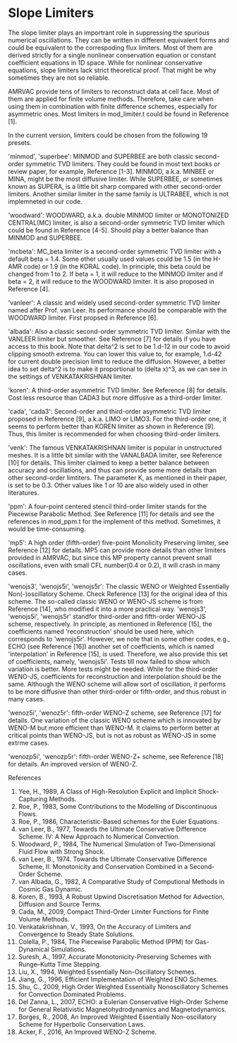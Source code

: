 # Slope Limiters

The slope limiter plays an importrant role in suppressing the spurious numerical oscillations.
They can be written in different equivalent forms and could be equivalent to the correspoding flux limiters.
Most of them are derived strictly for a single nonlinear conservation equation or constant coefficient equations in 1D space.
While for nonlinear conservative equations, slope limiters lack strict theoretical proof.
That might be why sometimes they are not so reliable.

AMRVAC provide tens of limiters to reconstruct data at cell face.
Most of them are applied for finite volume methods.
Therefore, take care when using them in combination with finite difference schemes, especially for asymmetric ones.
Most limiters in mod_limiter.t could be found in Reference [1].

In the current version, limiters could be chosen from the following 19 presets.

'minmod', 'superbee': MINMOD and SUPERBEE are both classic second-order symmetric TVD limiters. They could be found in most text books or review paper, for example, Reference [1-3]. MINMOD, a.k.a. MINBEE or MINA, might be the most diffusive limiter. While SUPERBEE, or sometimes known as SUPERA, is a little bit sharp compared with other second-order limiters. Another similar limiter in the same family is ULTRABEE, which is not implemneted in our code.

'woodward': WOODWARD, a.k.a. double MINMOD limiter or MONOTONIZED CENTRAL(MC) limiter, is also a second-order symmetric TVD limiter which could be found in Reference [4-5]. Should play a better balance than MINMOD and SUPERBEE.

'mcbeta': MC_beta limiter is a second-order symmetric TVD limiter with a default beta = 1.4. Some other usually used values could be 1.5 (in the H-AMR code) or 1.9 (in the KORAL code). In principle, this beta could be changed from 1 to 2. If beta = 1, it will reduce to the MINMOD limiter and if beta = 2, it will reduce to the WOODWARD limiter. It is also proposed in Reference [4].

'vanleer': A classic and widely used second-order symmetric TVD limiter named after Prof. van Leer. Its performance should be comparable with the WOODWARD limiter. First propsed in Reference [6].

'albada': Also a classic second-order symmetric TVD limiter. Similar with the VANLEER limiter but smoother. See Reference [7] for details if you have access to this book. Note that delta^2 is set to be 1.d-12 in our code to avoid clipping smooth extrema. You can lower this value to, for example, 1.d-42 for current double precision limit to reduce the diffusion. However, a better idea to set delta^2 is to make it proportional to (delta x)^3, as we can see in the settings of VENKATAKRISHNAN limiter.

'koren': A third-order asymmetric TVD limiter. See Reference [8] for details. Cost less resource than CADA3 but more diffusive as a third-order limiter.

'cada', 'cada3': Second-order and third-order asymmetric TVD limiter proposed in Reference [9], a.k.a. LIMO or LIMO3. For the third-order one, it seems to perform better than KOREN limiter as shown in Reference [9]. Thus, this limiter is recommended for when choosing third-order limiters.

'venk': The famous VENKATAKRISHNAN limiter is popular in unstructured meshes. It is a little bit similar with the VANALBADA limiter, see Reference [10] for details. This limiter claimed to keep a better balance between accuracy and oscillations, and thus can provide some more details than other second-order limtiters. The parameter K, as mentioned in their paper, is set to be 0.3. Other values like 1 or 10 are also widely used in other literatures.

'ppm': A four-point centered stencil third-order limiter stands for the Piecewise Parabolic Method. See Reference [11] for details and see the references in mod_ppm.t for the implement of this method. Sometimes, it would be time-consuming.

'mp5': A high order (fifth-order) five-point Monolicity Preserving limiter, see Reference [12] for details. MP5 can provide more details than other limiters provided in AMRVAC, but since this MP property cannot prevent small oscillations, even with small CFL number(0.4 or 0.2), it will crash in many cases.

'wenojs3', 'wenojs5i', 'wenojs5r': The classic WENO or Weighted Essentially Non(-)oscillatory Scheme. Check Reference [13] for the original idea of this scheme. The so-called classic WENO or WENO-JS scheme is from Reference [14], who modified it into a more practical way. 'wenojs3', 'wenojs5i', 'wenojs5r' standfor third-order and fifth-order WENO-JS scheme, respectively. In principle, as mentioned in Reference [15], the coefficients named 'reconstruction' should be used here, which corresponds to 'wenojs5r'. However, we note that in some other codes, e.g., ECHO (see Reference [16]) another set of coefficients, which is named 'interpolation' in Reference [15], is used. Therefore, we also provide this set of coefficients, namely, 'wenojs5i'. Tests till now failed to show which variation is better. More tests might be needed. While for the third-order WENO-JS, coefficients for reconstruction and interpolation should be the same. Although the WENO scheme will allow sort of oscillation, it performs to be more diffusive than other third-order or fifth-order, and thus robust in many cases.

'wenoz5i', 'wenoz5r': fifth-order WENO-Z scheme, see Reference [17] for details. One variation of the classic WENO scheme which is innovated by WENO-M but more efficient than WENO-M. It claims to perform better at critical points than WENO-JS, but is not as robust as WENO-JS in some extrme cases.

'wenozp5i', 'wenozp5r': fifth-order WENO-Z+ scheme, see Reference [18] for details. An improved version of WENO-Z.

References
1. Yee, H., 1989, A Class of High-Resolution Explicit and Implicit Shock-Capturing Methods.
2. Roe, P., 1983, Some Contributions to the Modelling of Discontinuous Flows.
3. Roe, P., 1986, Characteristic-Based schemes for the Euler Equations.
4. van Leer, B., 1977, Towards the Ultimate Conservative Difference Scheme. IV: A New Approach to Numerical Convection.
5. Woodward, P., 1984, The Numerical Simulation of Two-Dimensional Fluid Flow with Strong Shock.
6. van Leer, B., 1974. Towards the Ultimate Conservative Difference Scheme, II: Monotonicity and Conservation Combined in a Second-Order Scheme.
7. van Albada, G., 1982, A Comparative Study of Computional Methods in Cosmic Gas Dynamic.
8. Koren, B., 1993, A Robust Upwind Discretisation Method for Advection, Diffusion and Source Terms.
9. Cada, M., 2009, Compact Third-Order Limiter Functions for Finite Volume Methods.
10. Venkatakrishnan, V., 1993, On the Accuracy of Limiters and Convergence to Steady State Solutions.
11. Colella, P., 1984, The Piecewise Parabolic Method (PPM) for Gas-Dynamical Simulations.
12. Suresh, A., 1997, Accurate Monotonicity-Preserving Schemes with Runge–Kutta Time Stepping.
13. Liu, X., 1994, Weighted Essentially Non-Oscillatory Schemes.
14. Jiang, G., 1996, Efficient Implementation of Weighted ENO Schemes.
15. Shu, C., 2009, High Order Weighted Essentially Nonoscillatory Schemes for Convection Dominated Problems.
16. Del Zanna, L., 2007, ECHO: a Eulerian Conservative High-Order Scheme for General Relativistic Magnetohydrodynamics and Magnetodynamics.
17. Borges, R., 2008, An Improved Weighted Essentially Non-oscillatory Scheme for Hyperbolic Conservation Laws.
18. Acker, F., 2016, An Improved WENO-Z Scheme.
